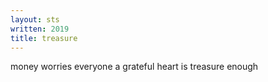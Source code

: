 ```yaml
---
layout: sts
written: 2019
title: treasure
---
```


<div class="poem">
money worries everyone  
a grateful heart  
is treasure enough
</div>

